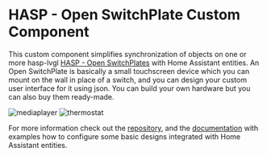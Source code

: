 # HASP - Open SwitchPlate Custom Component

This custom component simplifies synchronization of objects on one or more hasp-lvgl [HASP - Open SwitchPlates](https://haswitchplate.github.io/openHASP-docs/) with Home Assistant entities. An Open SwitchPlate is basically a small touchscreen device which you can mount on the wall in place of a switch, and you can design your custom user interface for it using json. You can build your own hardware but you can also buy them ready-made.

![mediaplayer](https://raw.githubusercontent.com/HASwitchPlate/openHASP-custom-component/main/media/shot1.png)
![thermostat](https://raw.githubusercontent.com/HASwitchPlate/openHASP-custom-component/main/media/shot2.png)

For more information check out the [repository](https://github.com/HASwitchPlate/openHASP-custom-component), and the [documentation](https://haswitchplate.github.io/openHASP-docs/) with examples how to configure some basic designs integrated with Home Assistant entities.

